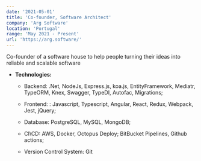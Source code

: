 ```yaml
---
date: '2021-05-01'
title: 'Co-founder, Software Architect'
company: 'Arg Software'
location: 'Portugal'
range: 'May 2021 - Present'
url: 'https://arg.software/'
---
```


<p class="range">Co-founder of a software house to help people turning their ideas into reliable and scalable software</p>

- **Technologies:**

  - <p class="range"> Backend: .Net, NodeJs, Express.js, koa.js, EntityFramework, Mediatr, TypeORM, Knex, Swagger, TypeDI, Autofac, Migrations;
  - <p class="range"> Frontend: : Javascript, Typescript, Angular, React, Redux, Webpack, Jest, jQuery;
  - <p class="range"> Database: PostgreSQL, MySQL, MongoDB;
  - <p class="range"> CI\CD: AWS, Docker, Octopus Deploy; BitBucket Pipelines, Github actions;
  - <p class="range"> Version Control System: Git
